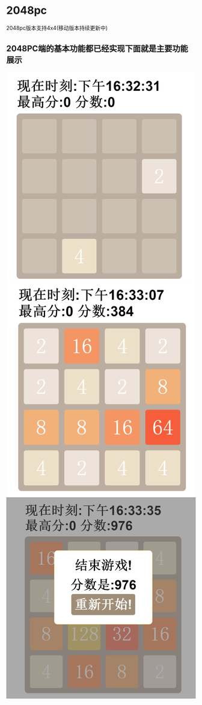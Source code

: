 # 2048pc
2048pc版本支持4x4(移动版本持续更新中)

## 2048PC端的基本功能都已经实现下面就是主要功能展示
![Alt 开始](/img/1.png)
![Alt 运行](/img/2.png)
![Alt 结束](/img/3.png)
